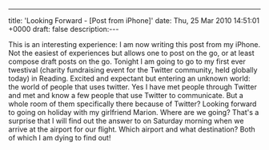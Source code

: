 ---
title: 'Looking Forward - [Post from iPhone]'
date: Thu, 25 Mar 2010 14:51:01 +0000
draft: false
description:---

This is an interesting experience: I am now writing this post from my iPhone. Not the easiest of experiences but allows one to post on the go, or at least compose draft posts on the go. Tonight I am going to go to my first ever twestival (charity fundraising event for the Twitter community, held globally today) in Reading. Excited and expectant but entering an unknown world: the world of people that uses twitter. Yes I have met people through Twitter and met and know a few people that use Twitter to communicate. But a whole room of them specifically there because of Twitter? Looking forward to going on holiday with my girlfriend Marion. Where are we going? That's a surprise that I will find out the answer to on Saturday morning when we arrive at the airport for our flight. Which airport and what destination? Both of which I am dying to find out!